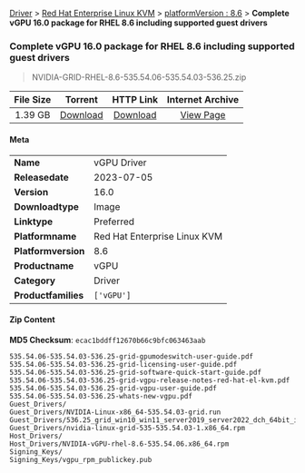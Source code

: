 
[Driver](/README.md)  >  [Red Hat Enterprise Linux KVM](/index/Driver/Red_Hat_Enterprise_Linux_KVM.md)  >  [platformVersion : 8.6](/index/Driver/Red_Hat_Enterprise_Linux_KVM/8.6.md)  >  **Complete vGPU 16.0 package for RHEL 8.6 including supported guest drivers**


###    Complete vGPU 16.0 package for RHEL 8.6 including supported guest drivers

> NVIDIA-GRID-RHEL-8.6-535.54.06-535.54.03-536.25.zip   


| **File Size** | **Torrent**  | **HTTP Link** | **Internet Archive** |
|:-------------:|:------------:|:-------------:|:--------------------:|
| 1.39 GB |  [Download](https://archive.org/download/nvgpu_NVIDIA-GRID-RHEL-8.6-535.54.06-535.54.03-536.25.zip/nvgpu_NVIDIA-GRID-RHEL-8.6-535.54.06-535.54.03-536.25.zip_archive.torrent)       | [Download](https://archive.org/compress/nvgpu_NVIDIA-GRID-RHEL-8.6-535.54.06-535.54.03-536.25.zip) | [View Page](https://archive.org/details/nvgpu_NVIDIA-GRID-RHEL-8.6-535.54.06-535.54.03-536.25.zip)       |

#### Meta

<table>
<tr><td><strong>Name</strong></td><td>vGPU Driver</td></tr>
<tr><td><strong>Releasedate</strong></td><td>2023-07-05</td></tr>
<tr><td><strong>Version</strong></td><td>16.0</td></tr>
<tr><td><strong>Downloadtype</strong></td><td>Image</td></tr>
<tr><td><strong>Linktype</strong></td><td>Preferred</td></tr>
<tr><td><strong>Platformname</strong></td><td>Red Hat Enterprise Linux KVM</td></tr>
<tr><td><strong>Platformversion</strong></td><td>8.6</td></tr>
<tr><td><strong>Productname</strong></td><td>vGPU</td></tr>
<tr><td><strong>Category</strong></td><td>Driver</td></tr>
<tr><td><strong>Productfamilies</strong></td><td><code>['vGPU']</code></td></tr>
</table>

#### Zip Content

**MD5 Checksum**: `ecac1bddff12670b66c9bfc063463aab`

```text
535.54.06-535.54.03-536.25-grid-gpumodeswitch-user-guide.pdf
535.54.06-535.54.03-536.25-grid-licensing-user-guide.pdf
535.54.06-535.54.03-536.25-grid-software-quick-start-guide.pdf
535.54.06-535.54.03-536.25-grid-vgpu-release-notes-red-hat-el-kvm.pdf
535.54.06-535.54.03-536.25-grid-vgpu-user-guide.pdf
535.54.06-535.54.03-536.25-whats-new-vgpu.pdf
Guest_Drivers/
Guest_Drivers/NVIDIA-Linux-x86_64-535.54.03-grid.run
Guest_Drivers/536.25_grid_win10_win11_server2019_server2022_dch_64bit_international.exe
Guest_Drivers/nvidia-linux-grid-535-535.54.03-1.x86_64.rpm
Host_Drivers/
Host_Drivers/NVIDIA-vGPU-rhel-8.6-535.54.06.x86_64.rpm
Signing_Keys/
Signing_Keys/vgpu_rpm_publickey.pub
```